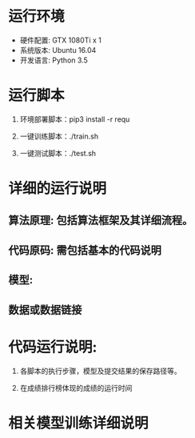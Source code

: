 # 运行环境
* 硬件配置: GTX 1080Ti x 1 
* 系统版本: Ubuntu 16.04
* 开发语言: Python 3.5

# 运行脚本

1.  环境部署脚本：pip3 install -r requ

2.  一键训练脚本：./train.sh

3.  一键测试脚本：./test.sh


# 详细的运行说明

## 算法原理: 包括算法框架及其详细流程。

## 代码原码: 需包括基本的代码说明

## 模型:

## 数据或数据链接

# 代码运行说明:

1.  各脚本的执行步骤，模型及提交结果的保存路径等。

2.  在成绩排行榜体现的成绩的运行时间

# 相关模型训练详细说明
